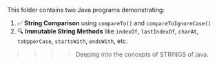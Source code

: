 This folder contains two Java programs demonstrating:

1. ✅ **String Comparison** using `compareTo()` and `compareToIgnoreCase()`
2. 🔍 **Immutable String Methods** like `indexOf`, `lastIndexOf`, `charAt`, `toUpperCase`, `startsWith`, `endsWith`, etc.

>>>>Deeping into the concepts of STRINGS of java.
